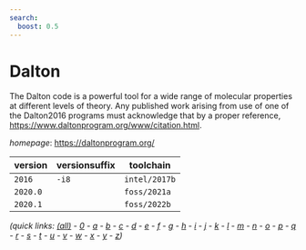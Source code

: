 ```yaml
---
search:
  boost: 0.5
---
```

# Dalton

The Dalton code is a powerful tool for a wide range of molecular properties  at different levels of theory.  Any published work arising from use of one of the Dalton2016 programs  must acknowledge that by a proper reference,  https://www.daltonprogram.org/www/citation.html.

*homepage*: <https://daltonprogram.org/>

version | versionsuffix | toolchain
--------|---------------|----------
``2016`` | ``-i8`` | ``intel/2017b``
``2020.0`` |  | ``foss/2021a``
``2020.1`` |  | ``foss/2022b``


*(quick links: [(all)](../index.md) - [0](../0/index.md) - [a](../a/index.md) - [b](../b/index.md) - [c](../c/index.md) - [d](../d/index.md) - [e](../e/index.md) - [f](../f/index.md) - [g](../g/index.md) - [h](../h/index.md) - [i](../i/index.md) - [j](../j/index.md) - [k](../k/index.md) - [l](../l/index.md) - [m](../m/index.md) - [n](../n/index.md) - [o](../o/index.md) - [p](../p/index.md) - [q](../q/index.md) - [r](../r/index.md) - [s](../s/index.md) - [t](../t/index.md) - [u](../u/index.md) - [v](../v/index.md) - [w](../w/index.md) - [x](../x/index.md) - [y](../y/index.md) - [z](../z/index.md))*

